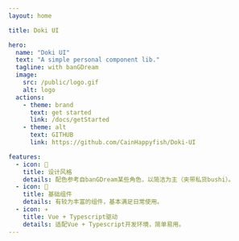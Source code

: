 ```yaml
---
layout: home

title: Doki UI

hero:
  name: "Doki UI"
  text: "A simple personal component lib."
  tagline: with banGDream
  image:
    src: /public/logo.gif
    alt: logo
  actions:
    - theme: brand
      text: get started
      link: /docs/getStarted
    - theme: alt
      text: GITHUB
      link: https://github.com/CainHappyfish/Doki-UI

features:
  - icon: 🎸
    title: 设计风格
    details: 配色参考自banGDream某些角色，以简洁为主（夹带私货bushi）。
  - icon: 🧩
    title: 基础组件
    details: 有较为丰富的组件，基本满足日常使用。
  - icon: ✈️
    title: Vue + Typescript驱动
    details: 适配Vue + Typescript开发环境，简单易用。
---
```


